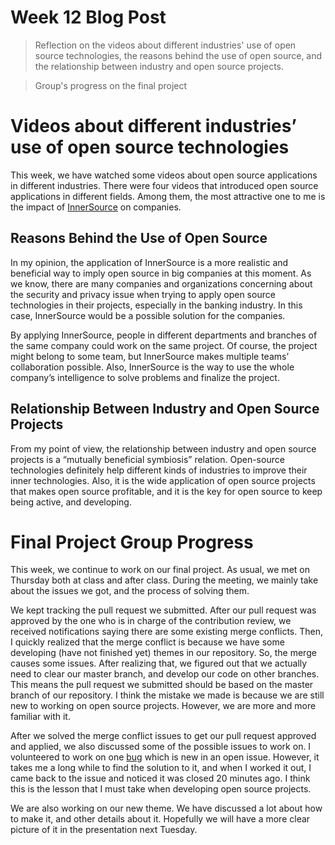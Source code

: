 # Week 12 Blog Post

> Reflection on the videos about different industries' use of open source technologies, the reasons behind the use of open source, and the relationship between industry and open source projects.
> 

> Group's progress on the final project
> 
<!--more-->
# Videos about different industries’ use of open source technologies

This week, we have watched some videos about open source applications in different industries. There were four videos that introduced open source applications in different fields. Among them, the most attractive one to me is the impact of [InnerSource](https://www.youtube.com/watch?v=p4DY2WB66RU) on companies. 

## Reasons Behind the Use of Open Source

In my opinion, the application of InnerSource is a more realistic and beneficial way to imply open source in big companies at this moment. As we know, there are many companies and organizations concerning about the security and privacy issue when trying to apply open source technologies in their projects, especially in the banking industry. In this case, InnerSource would be a possible solution for the companies. 

By applying InnerSource, people in different departments and branches of the same company could work on the same project. Of course, the project might belong to some team, but InnerSource makes multiple teams’ collaboration possible. Also, InnerSource is the way to use the whole company’s intelligence to solve problems and finalize the project.

## Relationship Between Industry and Open Source Projects

From my point of view, the relationship between industry and open source projects is a “mutually beneficial symbiosis” relation. Open-source technologies definitely help different kinds of industries to improve their inner technologies. Also, it is the wide application of open source projects that makes open source profitable, and it is the key for open source to keep being active, and developing.

# Final Project Group Progress

This week, we continue to work on our final project. As usual, we met on Thursday both at class and after class. During the meeting, we mainly take about the issues we got, and the process of solving them. 

We kept tracking the pull request we submitted. After our pull request was approved by the one who is in charge of the contribution review, we received notifications saying there are some existing merge conflicts. Then, I quickly realized that the merge conflict is because we have some developing (have not finished yet) themes in our repository. So, the merge causes some issues. After realizing that, we figured out that we actually need to clear our master branch, and develop our code on other branches. This means the pull request we submitted should be based on the master branch of our repository. I think the mistake we made is because we are still new to working on open source projects. However, we are more and more familiar with it.

After we solved the merge conflict issues to get our pull request approved and applied, we also discussed some of the possible issues to work on. I volunteered to work on one [bug](https://github.com/spicetify/spicetify-themes/issues/676) which is new in an open issue. However, it takes me a long while to find the solution to it, and when I worked it out, I came back to the issue and noticed it was closed 20 minutes ago. I think this is the lesson that I must take when developing open source projects.

We are also working on our new theme. We have discussed a lot about how to make it, and other details about it. Hopefully we will have a more clear picture of it in the presentation next Tuesday.
